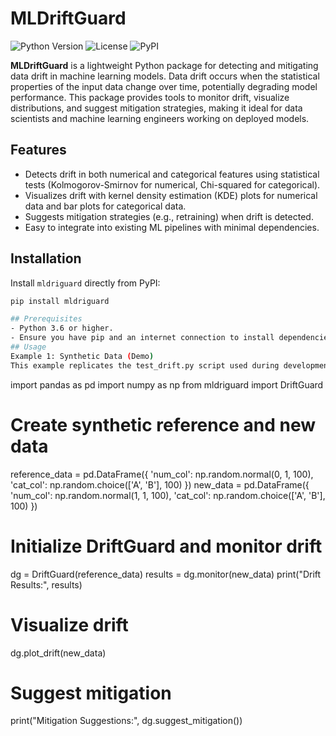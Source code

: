 # MLDriftGuard

![Python Version](https://img.shields.io/badge/Python-3.6%2B-blue)
![License](https://img.shields.io/badge/License-MIT-green)
![PyPI](https://img.shields.io/pypi/v/mldriguard)

**MLDriftGuard** is a lightweight Python package for detecting and mitigating data drift in machine learning models. Data drift occurs when the statistical properties of the input data change over time, potentially degrading model performance. This package provides tools to monitor drift, visualize distributions, and suggest mitigation strategies, making it ideal for data scientists and machine learning engineers working on deployed models.

## Features
- Detects drift in both numerical and categorical features using statistical tests (Kolmogorov-Smirnov for numerical, Chi-squared for categorical).
- Visualizes drift with kernel density estimation (KDE) plots for numerical data and bar plots for categorical data.
- Suggests mitigation strategies (e.g., retraining) when drift is detected.
- Easy to integrate into existing ML pipelines with minimal dependencies.

## Installation

Install `mldriguard` directly from PyPI:

```bash
pip install mldriguard

## Prerequisites
- Python 3.6 or higher.
- Ensure you have pip and an internet connection to install dependencies.
## Usage
Example 1: Synthetic Data (Demo)
This example replicates the test_drift.py script used during development, demonstrating drift detection with synthetic data.
```
import pandas as pd
import numpy as np
from mldriguard import DriftGuard

# Create synthetic reference and new data
reference_data = pd.DataFrame({
    'num_col': np.random.normal(0, 1, 100),
    'cat_col': np.random.choice(['A', 'B'], 100)
})
new_data = pd.DataFrame({
    'num_col': np.random.normal(1, 1, 100),
    'cat_col': np.random.choice(['A', 'B'], 100)
})

# Initialize DriftGuard and monitor drift
dg = DriftGuard(reference_data)
results = dg.monitor(new_data)
print("Drift Results:", results)

# Visualize drift
dg.plot_drift(new_data)

# Suggest mitigation
print("Mitigation Suggestions:", dg.suggest_mitigation())
```
